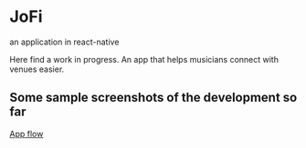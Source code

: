 # JoFi
an application in react-native

Here find a work in progress. An app that helps musicians connect with venues easier. 

## Some sample screenshots of the development so far

[App flow](appflow.png)

